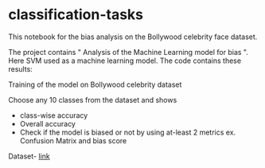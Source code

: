 # classification-tasks
This notebook for the bias analysis on the Bollywood celebrity face dataset.

The project contains " Analysis of the Machine Learning model for bias ". Here SVM used as a machine learning model. The code contains these results:

Training of the model on Bollywood celebrity dataset

Choose any 10 classes from the dataset and shows

 * class-wise accuracy 
 * Overall accuracy 
 * Check if the model is biased or not by using at-least ​2 metrics​ ex. Confusion Matrix and bias score



Dataset- [link](https://www.kaggle.com/havingfun/100-bollywood-celebrity-faces) 

